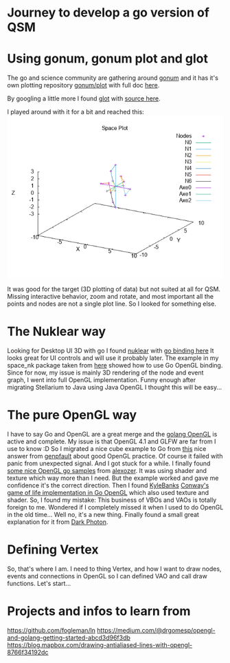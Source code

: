 # Journey to develop a go version of QSM

# Using gonum, gonum plot and glot
The go and science community are gathering around [gonum](https://gonum.org/) and it has it's own plotting repository [gonum/plot](https://github.com/gonum/plot) with full doc [here](https://godoc.org/gonum.org/v1/plot).

By googling a little more I found [glot](https://medium.com/@Arafat./introducing-glot-the-plotting-library-for-golang-3133399948a1) with [source here](https://github.com/Arafatk/glot).

I played around with it for a bit and reached this:
![](https://github.com/freddy33/qsm-go/raw/master/docs/SpaceDots.png)

It was good for the target (3D plotting of data) but not suited at all for QSM. Missing interactive behavior, zoom and rotate, and most important all the points and nodes are not a single plot line.
So I looked for something else.

# The Nuklear way
Looking for Desktop UI 3D with go I found [nuklear](https://github.com/vurtun/nuklear) with [go binding here](https://github.com/golang-ui/nuklear)
It looks great for UI controls and will use it probably later.
The example in my space_nk package taken from [here](https://gist.githubusercontent.com/sindbach/a21d93c5f11a24665d9d07c05340bad3/raw/0cbef62dd1fd33ffc194d9e844d60cc3fd78af0f/test_scatter.go) showed how to use Go OpenGL binding.
Since for now, my issue is mainly 3D rendering of the node and event graph, I went into full OpenGL implementation.
Funny enough after migrating Stellarium to Java using Java OpenGL I thought this will be easy...

# The pure OpenGL way
I have to say Go and OpenGL are a great merge and the [golang OpenGL](https://github.com/go-gl) is active and complete. My issue is that OpenGL 4.1 and GLFW are far from I use to know :D
So I migrated a nice cube example to Go from [this](https://stackoverflow.com/questions/24040982/c-opengl-glfw-drawing-a-simple-cube) nice answer from [genpfault](https://stackoverflow.com/users/44729/genpfault) about good OpenGL practice.
Of course it failed with panic from unexpected signal. And I got stuck for a while.
I finally found [some nice OpenGL go samples](https://github.com/alexozer/opengl-samples-golang) from [alexozer](https://github.com/alexozer). It was using shader and texture which way more than I need. But the example worked and gave me confidence it's the correct direction.
Then I found [KyleBanks](https://github.com/KyleBanks) [Conway's game of life implementation in Go OpenGL](https://github.com/KyleBanks/conways-gol) which also used texture and shader.
So, I found my mistake: This business of VBOs and VAOs is totally foreign to me. Wondered if I completely missed it when I used to do OpenGL in the old time... Well no, it's a new thing. Finally found a small great explanation for it from [Dark Photon](https://www.opengl.org/discussion_boards/showthread.php/199807-A-little-confused-on-the-purpose-intent-of-OpenGL-VAOs-VBOs).

# Defining Vertex
So, that's where I am. I need to thing Vertex, and how I want to draw nodes, events and connections in OpenGL so I can defined VAO and call draw functions.
Let's start...


# Projects and infos to learn from
https://github.com/fogleman/ln
https://medium.com/@drgomesp/opengl-and-golang-getting-started-abcd3d96f3db
https://blog.mapbox.com/drawing-antialiased-lines-with-opengl-8766f34192dc

